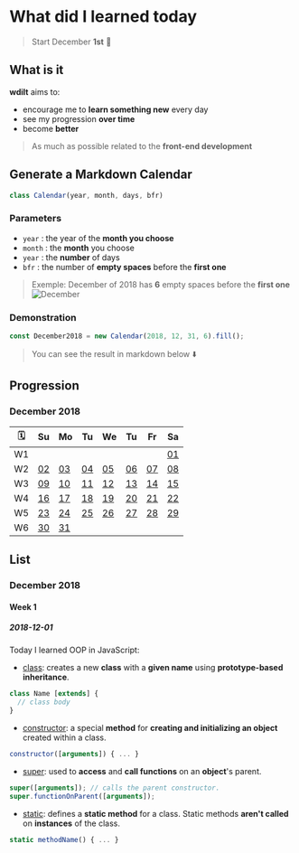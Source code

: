 # What did I learned today

> Start December **1st** 📆

## What is it

**wdilt** aims to:

- encourage me to **learn something new** every day
- see my progression **over time**
- become **better**

> As much as possible related to the **front-end development**

## Generate a Markdown Calendar

```JavaScript
class Calendar(year, month, days, bfr)
```

### Parameters

- `year` : the year of the **month you choose**
- `month` : the **month** you choose
- `year` : the **number** of days
- `bfr` : the number of **empty spaces** before the **first one**
> Exemple: December of 2018 has **6** empty spaces before the **first one**
![December](http://image.noelshack.com/fichiers/2018/48/6/1543664518-capture-d-ecran-2018-12-01-a-12-41-50.png)

### Demonstration

```JavaScript
const December2018 = new Calendar(2018, 12, 31, 6).fill();
```

> You can see the result in markdown below ⬇️

## Progression

### December 2018

| 🗓 |        Su       |        Mo       |        Tu       |        We       |        Tu       |        Fr       |        Sa       |
| -- | --------------- | --------------- | --------------- | --------------- | --------------- | --------------- | --------------- |
| W1 |                 |                 |                 |                 |                 |                 |[01](#2018-12-01)|
| W2 |[02](#2018-12-02)|[03](#2018-12-03)|[04](#2018-12-04)|[05](#2018-12-05)|[06](#2018-12-06)|[07](#2018-12-07)|[08](#2018-12-08)|
| W3 |[09](#2018-12-09)|[10](#2018-12-10)|[11](#2018-12-11)|[12](#2018-12-12)|[13](#2018-12-13)|[14](#2018-12-14)|[15](#2018-12-15)|
| W4 |[16](#2018-12-16)|[17](#2018-12-17)|[18](#2018-12-18)|[19](#2018-12-19)|[20](#2018-12-20)|[21](#2018-12-21)|[22](#2018-12-22)|
| W5 |[23](#2018-12-23)|[24](#2018-12-24)|[25](#2018-12-25)|[26](#2018-12-26)|[27](#2018-12-27)|[28](#2018-12-28)|[29](#2018-12-29)|
| W6 |[30](#2018-12-30)|[31](#2018-12-31)|                 |                 |                 |                 |                 |

## List

### December 2018

#### Week 1

##### 2018-12-01

Today I learned OOP in JavaScript:
- [class](https://developer.mozilla.org/en-US/docs/Web/JavaScript/Reference/Statements/class): creates a new **class** with a **given name** using **prototype-based inheritance**.
```JavaScript
class Name [extends] {
  // class body
}
```
- [constructor](https://developer.mozilla.org/en-US/docs/Web/JavaScript/Reference/Classes/constructor): a special **method** for **creating and initializing an object** created within a class.
```JavaScript
constructor([arguments]) { ... }
```
- [super](https://developer.mozilla.org/en-US/docs/Web/JavaScript/Reference/Operators/super): used to **access** and **call functions** on an **object**'s parent.
```JavaScript
super([arguments]); // calls the parent constructor.
super.functionOnParent([arguments]);
```
- [static](https://developer.mozilla.org/en-US/docs/Web/JavaScript/Reference/Classes/static): defines a **static method** for a class. Static methods **aren't called** on **instances** of the class.
```JavaScript
static methodName() { ... }
```
